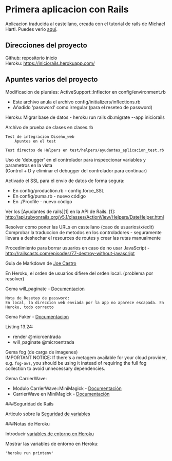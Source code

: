 # Primera aplicacion con Rails

Aplicacion traducida al castellano, creada con el tutorial de rails de Michael Hartl. Puedes verlo [aquí](https://www.railstutorial.org).

## Direcciones del proyecto

Github: repositorio inicio  
Heroku: https://iniciorails.herokuapp.com/  

## Apuntes varios del proyecto

Modificacion de plurales: ActiveSupport::Inflector en config/environment.rb  
* Este archivo anula el archivo config/initializers/inflections.rb
* Añadido 'password' como irregular (para el reseteo de password)

Heroku: Migrar base de datos - heroku run rails db:migrate --app iniciorails  
  
Archivo de prueba de clases en clases.rb

~~~
Test de integracion Diseño_web  
	Apuntes en el test
~~~

~~~
Test directos de Helpers en test/helpers/ayudantes_aplicacion_test.rb
~~~

Uso de 'debugger' en el controlador para inspeccionar variables y parametros en la vista  
	(Control + D y eliminar el debugger del controlador para continuar)  

Activado el SSL para el envio de datos de forma segura:  
* En config/production.rb - config.force_SSL  
* En config/puma.rb - nuevo código  
* En ./Procfile - nuevo código  
  
Ver los [Ayudantes de rails][1] en la API de Rails.
	[1]: http://api.rubyonrails.org/v5.1/classes/ActionView/Helpers/DateHelper.html  
  
Resolver como poner las URLs en castellano (caso de usuarios/x/edit)  
	Comprobar la traduccion de metodos en los controladores - seguramente llevara a deshechar el resources de routes y crear las rutas manualmente

Procedimiento para borrar usuarios en caso de no usar JavaScript - <http://railscasts.com/episodes/77-destroy-without-javascript>

Guia de Markdown de [Joe Castro](http://joedicastro.com/pages/markdown.html)

En Heroku, el orden de usuarios difiere del orden local. (problema por resolver)

Gema will_paginate - [Documentacion](https://github.com/mislav/will_paginate/wiki/API-documentation)

~~~
Nota de Reseteo de password:  
En local, la direccion web enviada por la app no aparece escapada. En Heroku, todo correcto
~~~

Gema Faker - [Documentacion](https://github.com/stympy/faker)

Listing 13.24:  
* render @microentrada
* will_paginate @microentrada

Gema fog (de carga de imagenes)  
	IMPORTANT NOTICE:
	If there's a metagem available for your cloud provider, e.g. `fog-aws`,
	you should be using it instead of requiring the full fog collection to avoid
	unnecessary dependencies.

Gema CarrierWave:  
* Modulo CarrierWave::MiniMagick - [Documentación](http://www.rubydoc.info/github/jnicklas/carrierwave/CarrierWave/MiniMagick)  
* CarrierWave en MiniMagick - [Documentación](https://github.com/carrierwaveuploader/carrierwave#using-minimagick)


###Seguridad de Rails

Articulo sobre la [Seguridad de variables](https://aloneinthebotnet.wordpress.com/2015/11/23/seguridad-y-variables-de-entorno-en-una-aplicacion-rails/)

###Notas de Heroku

Introducir [variables de entorno en Heroku](https://medium.com/@MiguelCasas/variables-de-entorno-uso-en-heroku-13bd008afb19)

Mostrar las variables de entorno en Heroku:  
~~~
'heroku run printenv'
~~~






